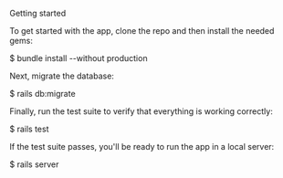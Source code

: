 Getting started

To get started with the app, clone the repo and then install the needed gems:

$ bundle install --without production

Next, migrate the database:

$ rails db:migrate

Finally, run the test suite to verify that everything is working correctly:

$ rails test

If the test suite passes, you'll be ready to run the app in a local server:

$ rails server
